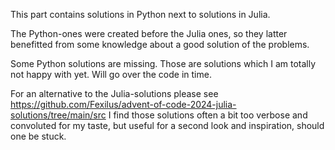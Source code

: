 This part contains solutions in Python next to solutions in Julia.

The Python-ones were created before the Julia ones, so they latter
benefitted from some knowledge about a good solution of the problems.

Some Python solutions are missing. Those are solutions which I am totally
not happy with yet. Will go over the code in time.

For an alternative to the Julia-solutions please see
https://github.com/Fexilus/advent-of-code-2024-julia-solutions/tree/main/src
I find those solutions often a bit too verbose and convoluted for my taste,
but useful for a second look and inspiration, should one be stuck.
